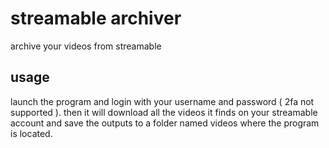 # streamable archiver
archive your videos from streamable

## usage

launch the program and login with your username and password ( 2fa not supported ). then it will download all the videos it finds on your streamable account and save the outputs to a folder named videos where the program is located.